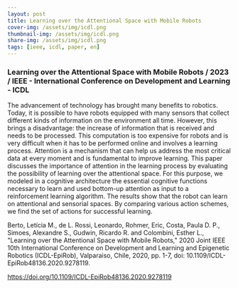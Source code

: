 ```yaml
---
layout: post
title: Learning over the Attentional Space with Mobile Robots
cover-img: /assets/img/icdl.png
thumbnail-img: /assets/img/icdl.png
share-img: /assets/img/icdl.png
tags: [ieee, icdl, paper, en]
---
```


### Learning over the Attentional Space with Mobile Robots / 2023 / IEEE - International Conference on Development and Learning - ICDL


The advancement of technology has brought many benefits to robotics. Today, it is possible to have robots equipped with many sensors that collect different kinds of information on the environment all time. However, this brings a disadvantage: the increase of information that is received and needs to be processed. This computation is too expensive for robots and is very difficult when it has to be performed online and involves a learning process. Attention is a mechanism that can help us address the most critical data at every moment and is fundamental to improve learning. This paper discusses the importance of attention in the learning process by evaluating the possibility of learning over the attentional space. For this purpose, we modeled in a cognitive architecture the essential cognitive functions necessary to learn and used bottom-up attention as input to a reinforcement learning algorithm. The results show that the robot can learn on attentional and sensorial spaces. By comparing various action schemes, we find the set of actions for successful learning.

Berto, Letícia M., de L. Rossi, Leonardo, Rohmer, Eric, Costa, Paula D. P., Simoes, Alexandre S., Gudwin, Ricardo R. and Colombini, Esther L., "Learning over the Attentional Space with Mobile Robots," 2020 Joint IEEE 10th International Conference on Development and Learning and Epigenetic Robotics (ICDL-EpiRob), Valparaiso, Chile, 2020, pp. 1-7, doi: 10.1109/ICDL-EpiRob48136.2020.9278119.

https://doi.org/10.1109/ICDL-EpiRob48136.2020.9278119

